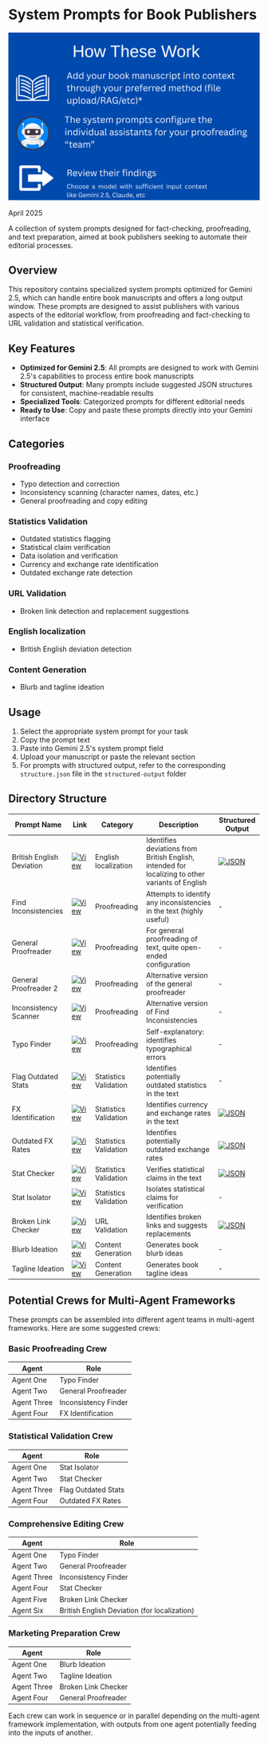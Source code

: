# System Prompts for Book Publishers

![alt text](banner.png)

April 2025

A collection of system prompts designed for fact-checking, proofreading, and text preparation, aimed at book publishers seeking to automate their editorial processes.

## Overview

This repository contains specialized system prompts optimized for Gemini 2.5, which can handle entire book manuscripts and offers a long output window. These prompts are designed to assist publishers with various aspects of the editorial workflow, from proofreading and fact-checking to URL validation and statistical verification.

## Key Features

- **Optimized for Gemini 2.5**: All prompts are designed to work with Gemini 2.5's capabilities to process entire book manuscripts
- **Structured Output**: Many prompts include suggested JSON structures for consistent, machine-readable results
- **Specialized Tools**: Categorized prompts for different editorial needs
- **Ready to Use**: Copy and paste these prompts directly into your Gemini interface

## Categories

### Proofreading
- Typo detection and correction
- Inconsistency scanning (character names, dates, etc.)
- General proofreading and copy editing

### Statistics Validation
- Outdated statistics flagging
- Statistical claim verification
- Data isolation and verification
- Currency and exchange rate identification
- Outdated exchange rate detection

### URL Validation
- Broken link detection and replacement suggestions

### English localization
- British English deviation detection

### Content Generation
- Blurb and tagline ideation

## Usage

1. Select the appropriate system prompt for your task
2. Copy the prompt text
3. Paste into Gemini 2.5's system prompt field
4. Upload your manuscript or paste the relevant section
5. For prompts with structured output, refer to the corresponding `structure.json` file in the `structured-output` folder

## Directory Structure

| Prompt Name | Link | Category | Description | Structured Output |
|-------------|------|----------|-------------|------------------|
| British English Deviation | [![View](https://img.shields.io/badge/View-blue)](language/british-english-deviation.md) | English localization | Identifies deviations from British English, intended for localizing to other variants of English | [![JSON](https://img.shields.io/badge/JSON-Schema-lightgrey)](structured-output/british-english-structure.json) |
| Find Inconsistencies | [![View](https://img.shields.io/badge/View-green)](proofreaders/find-inconsistencies.md) | Proofreading | Attempts to identify any inconsistencies in the text (highly useful) | - |
| General Proofreader | [![View](https://img.shields.io/badge/View-green)](proofreaders/general.md) | Proofreading | For general proofreading of text, quite open-ended configuration | - |
| General Proofreader 2 | [![View](https://img.shields.io/badge/View-green)](proofreaders/general2.md) | Proofreading | Alternative version of the general proofreader | - |
| Inconsistency Scanner | [![View](https://img.shields.io/badge/View-green)](proofreaders/inconsistency-scanner2.md) | Proofreading | Alternative version of Find Inconsistencies | - |
| Typo Finder | [![View](https://img.shields.io/badge/View-green)](proofreaders/typo-finder.md) | Proofreading | Self-explanatory: identifies typographical errors | - |
| Flag Outdated Stats | [![View](https://img.shields.io/badge/View-orange)](statistics/flag-outdated-stats.md) | Statistics Validation | Identifies potentially outdated statistics in the text | - |
| FX Identification | [![View](https://img.shields.io/badge/View-orange)](statistics/fx-identification.md) | Statistics Validation | Identifies currency and exchange rates in the text | [![JSON](https://img.shields.io/badge/JSON-Schema-lightgrey)](structured-output/fx-identification-structure.json) |
| Outdated FX Rates | [![View](https://img.shields.io/badge/View-orange)](statistics/outdated-fx-rates.md) | Statistics Validation | Identifies potentially outdated exchange rates | [![JSON](https://img.shields.io/badge/JSON-Schema-lightgrey)](structured-output/outdated-fx-rates-structure.json) |
| Stat Checker | [![View](https://img.shields.io/badge/View-orange)](statistics/stat-checker.md) | Statistics Validation | Verifies statistical claims in the text | [![JSON](https://img.shields.io/badge/JSON-Schema-lightgrey)](structured-output/stat-checker-structure.json) |
| Stat Isolator | [![View](https://img.shields.io/badge/View-orange)](statistics/stat-isolator.md) | Statistics Validation | Isolates statistical claims for verification | - |
| Broken Link Checker | [![View](https://img.shields.io/badge/View-red)](url-validation/broken-link-checker.md) | URL Validation | Identifies broken links and suggests replacements | [![JSON](https://img.shields.io/badge/JSON-Schema-lightgrey)](structured-output/broken-link-checker-structure.json) |
| Blurb Ideation | [![View](https://img.shields.io/badge/View-purple)](blurb-ideation.md) | Content Generation | Generates book blurb ideas | - |
| Tagline Ideation | [![View](https://img.shields.io/badge/View-purple)](tagline-ideation.md) | Content Generation | Generates book tagline ideas | - |

## Potential Crews for Multi-Agent Frameworks

These prompts can be assembled into different agent teams in multi-agent frameworks. Here are some suggested crews:

### Basic Proofreading Crew

| Agent | Role |
|-------|------|
| Agent One | Typo Finder |
| Agent Two | General Proofreader |
| Agent Three | Inconsistency Finder |
| Agent Four | FX Identification |

### Statistical Validation Crew

| Agent | Role |
|-------|------|
| Agent One | Stat Isolator |
| Agent Two | Stat Checker |
| Agent Three | Flag Outdated Stats |
| Agent Four | Outdated FX Rates |

### Comprehensive Editing Crew

| Agent | Role |
|-------|------|
| Agent One | Typo Finder |
| Agent Two | General Proofreader |
| Agent Three | Inconsistency Finder |
| Agent Four | Stat Checker |
| Agent Five | Broken Link Checker |
| Agent Six | British English Deviation (for localization) |

### Marketing Preparation Crew

| Agent | Role |
|-------|------|
| Agent One | Blurb Ideation |
| Agent Two | Tagline Ideation |
| Agent Three | Broken Link Checker |
| Agent Four | General Proofreader |

Each crew can work in sequence or in parallel depending on the multi-agent framework implementation, with outputs from one agent potentially feeding into the inputs of another.